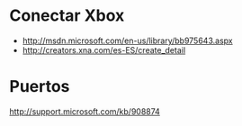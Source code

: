 # Conectar Xbox #
  * http://msdn.microsoft.com/en-us/library/bb975643.aspx
  * http://creators.xna.com/es-ES/create_detail

# Puertos #
http://support.microsoft.com/kb/908874